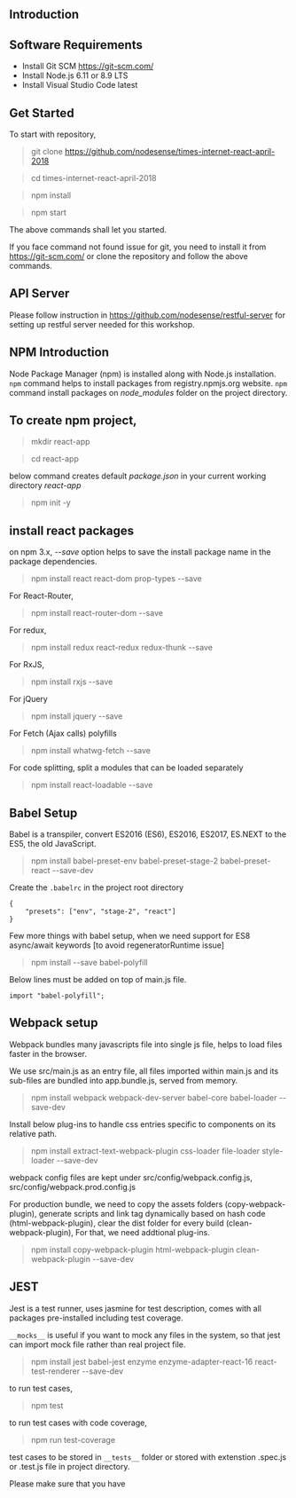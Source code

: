 ## Introduction

## Software Requirements

- Install Git SCM https://git-scm.com/
- Install Node.js 6.11 or 8.9 LTS
- Install Visual Studio Code latest

## Get Started

To start with repository,

> git clone https://github.com/nodesense/times-internet-react-april-2018

> cd times-internet-react-april-2018

> npm install

> npm start

The above commands shall let you started. 

If you face command not found issue for git, you need to install it from https://git-scm.com/ or clone the repository and follow the above commands.

## API Server

Please follow instruction in https://github.com/nodesense/restful-server for setting up restful server needed for this workshop.


## NPM Introduction

Node Package Manager (npm) is installed along with Node.js installation. `npm` command helps to install packages from registry.npmjs.org website. `npm` command install packages on *node_modules* folder on the project directory.

## To create npm project,

> mkdir react-app

> cd react-app

below command creates default *package.json* in your current working directory *react-app*

> npm init -y

## install react packages

on npm 3.x, *--save* option helps to save the install package name in the package dependencies.

> npm install react react-dom prop-types --save

For React-Router,

> npm install react-router-dom --save

For redux,

> npm install redux react-redux redux-thunk --save

For RxJS,

> npm install rxjs --save

For jQuery

> npm install jquery --save

For Fetch (Ajax calls) polyfills

> npm install whatwg-fetch --save


For code splitting, split a modules that can be loaded separately 

> npm install react-loadable  --save

## Babel Setup

Babel is a transpiler, convert ES2016 (ES6), ES2016, ES2017, ES.NEXT to the ES5, the old JavaScript.

> npm install babel-preset-env babel-preset-stage-2 babel-preset-react --save-dev

Create the `.babelrc` in the project root directory

```
{
    "presets": ["env", "stage-2", "react"]
} 
```


Few more things with babel setup, when we need support for ES8 async/await keywords [to avoid  regeneratorRuntime issue]

> npm install --save babel-polyfill

Below lines must be added on top of main.js file.

```
import "babel-polyfill";
```
 
## Webpack setup

Webpack bundles many javascripts file into single js file, helps to load files faster in the browser. 

We use src/main.js as an entry file, all files imported within main.js and its sub-files are bundled into app.bundle.js, served from memory. 

> npm install webpack webpack-dev-server babel-core babel-loader --save-dev

Install below plug-ins to handle css entries specific to components on its relative path.

> npm install extract-text-webpack-plugin css-loader file-loader style-loader --save-dev

webpack config files are kept under src/config/webpack.config.js, src/config/webpack.prod.config.js

For production bundle, we need to copy the assets folders (copy-webpack-plugin), generate scripts and link tag dynamically based on hash code (html-webpack-plugin), clear the dist folder for every build (clean-webpack-plugin), For that, we need addtional plug-ins.


> npm install copy-webpack-plugin html-webpack-plugin clean-webpack-plugin --save-dev

## JEST

Jest is a test runner, uses jasmine for test description, comes with all packages pre-installed including test coverage. 

`__mocks__` is useful if you want to mock any files in the system, so that jest can import mock file rather than real project file.

> npm install jest babel-jest enzyme enzyme-adapter-react-16 react-test-renderer --save-dev

to run test cases,

> npm test

to run test cases with code coverage,

> npm run test-coverage

test cases to be stored in `__tests__` folder or stored with extenstion .spec.js or .test.js file in project directory. 


Please make sure that you have